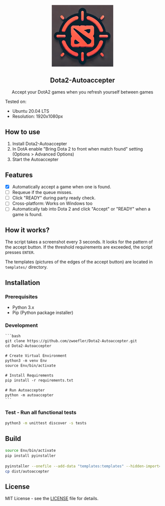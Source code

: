 <div align="center" width="100%">
    <img src="resources/DotA2-Autoaccepter_logo.png" alt="Dota 2 Autoaccepter Logo" width="200">
    <h2>Dota2-Autoaccepter</h2>
    <p>Accept your DotA2 games when you refresh yourself between games</p>
</div>

Tested on:
- Ubuntu 20.04 LTS
- Resolution: 1920x1080px

## How to use
1. Install Dota2-Autoaccepter
2. In DotA enable "Bring Dota 2 to front when match found" setting (Options > Advanced Options)
3. Start the Autoaccepter

## Features
- [X] Automatically accept a game when one is found.
- [ ] Requeue if the queue misses.
- [ ] Click "READY" during party ready check.
- [ ] Cross-platform: Works on Windows too
- [ ] Automatically tab into Dota 2 and click "Accept" or "READY" when a game is found.

## How it works?
The script takes a screenshot every 3 seconds.
It looks for the pattern of the accept button.
If the threshold requirements are exceeded, the script presses `ENTER`.

The templates (pictures of the edges of the accept button) are located in `templates/` directory.

## Installation

### Prerequisites

- Python 3.x
- Pip (Python package installer)

### Development
    ```bash
    git clone https://github.com/zwoefler/Dota2-Autoaccepter.git
    cd Dota2-Autoaccepter

    # Create Virtual Environment
    python3 -m venv Env
    source Env/bin/activate

    # Install Requirements
    pip install -r requirements.txt

    # Run Autoaccepter
    python -m autoaccepter
    ```

### Test - Run all functional tests
```BASH
python3 -m unittest discover -s tests
```

## Build
```BASH
source Env/bin/activate
pip install pyinstaller

pyinstaller --onefile --add-data "templates:templates" --hidden-import=argparse --name=autoaccepter autoaccepter/main.py
cp dist/autoaccepter
```

## License

MIT License - see the [LICENSE](LICENSE) file for details.


